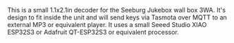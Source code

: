 This is a small 1.1x2.1in decoder for the Seeburg Jukebox wall box 3WA. It's design to fit inside the unit and will send keys via Tasmota over MQTT to an external MP3 or equivalent player. It uses a small Seeed Studio XIAO ESP32S3 or Adafruit QT-ESP32S3 or equivalent processor.